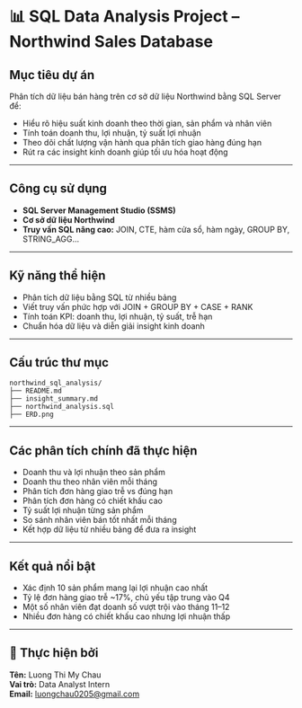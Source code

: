 # 📊 SQL Data Analysis Project – Northwind Sales Database

## Mục tiêu dự án

Phân tích dữ liệu bán hàng trên cơ sở dữ liệu Northwind bằng SQL Server để:
- Hiểu rõ hiệu suất kinh doanh theo thời gian, sản phẩm và nhân viên
- Tính toán doanh thu, lợi nhuận, tỷ suất lợi nhuận
- Theo dõi chất lượng vận hành qua phân tích giao hàng đúng hạn
- Rút ra các insight kinh doanh giúp tối ưu hóa hoạt động

---

## Công cụ sử dụng

- **SQL Server Management Studio (SSMS)**
- **Cơ sở dữ liệu Northwind**
- **Truy vấn SQL nâng cao:** JOIN, CTE, hàm cửa sổ, hàm ngày, GROUP BY, STRING_AGG...

---

## Kỹ năng thể hiện

- Phân tích dữ liệu bằng SQL từ nhiều bảng
- Viết truy vấn phức hợp với JOIN + GROUP BY + CASE + RANK
- Tính toán KPI: doanh thu, lợi nhuận, tỷ suất, trễ hạn
- Chuẩn hóa dữ liệu và diễn giải insight kinh doanh

---

## Cấu trúc thư mục

```
northwind_sql_analysis/
├── README.md
├── insight_summary.md
├── northwind_analysis.sql
├── ERD.png
```

---

## Các phân tích chính đã thực hiện

- Doanh thu và lợi nhuận theo sản phẩm
- Doanh thu theo nhân viên mỗi tháng
- Phân tích đơn hàng giao trễ vs đúng hạn
- Phân tích đơn hàng có chiết khấu cao
- Tỷ suất lợi nhuận từng sản phẩm
- So sánh nhân viên bán tốt nhất mỗi tháng
- Kết hợp dữ liệu từ nhiều bảng để đưa ra insight

---

## Kết quả nổi bật

- Xác định 10 sản phẩm mang lại lợi nhuận cao nhất
- Tỷ lệ đơn hàng giao trễ ~17%, chủ yếu tập trung vào Q4
- Một số nhân viên đạt doanh số vượt trội vào tháng 11–12
- Nhiều đơn hàng có chiết khấu cao nhưng lợi nhuận thấp

---

## 👤 Thực hiện bởi

**Tên:** Luong Thi My Chau  
**Vai trò:** Data Analyst Intern  
**Email:** luongchau0205@gmail.com
